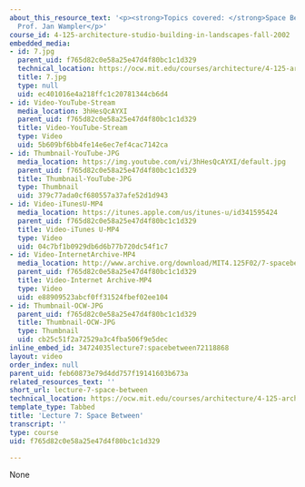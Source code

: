```yaml
---
about_this_resource_text: '<p><strong>Topics covered: </strong>Space Between</p><p><strong>Instructor:</strong>
  Prof. Jan Wampler</p>'
course_id: 4-125-architecture-studio-building-in-landscapes-fall-2002
embedded_media:
- id: 7.jpg
  parent_uid: f765d82c0e58a25e47d4f80bc1c1d329
  technical_location: https://ocw.mit.edu/courses/architecture/4-125-architecture-studio-building-in-landscapes-fall-2002/lecture-notes/lecture-7-space-between/7.jpg
  title: 7.jpg
  type: null
  uid: ec401016e4a218ffc1c20781344cb6d4
- id: Video-YouTube-Stream
  media_location: 3hHesQcAYXI
  parent_uid: f765d82c0e58a25e47d4f80bc1c1d329
  title: Video-YouTube-Stream
  type: Video
  uid: 5b609bf6bb4fe14e6ec7ef4cac7142ca
- id: Thumbnail-YouTube-JPG
  media_location: https://img.youtube.com/vi/3hHesQcAYXI/default.jpg
  parent_uid: f765d82c0e58a25e47d4f80bc1c1d329
  title: Thumbnail-YouTube-JPG
  type: Thumbnail
  uid: 379c77ada0cf680557a37afe52d1d943
- id: Video-iTunesU-MP4
  media_location: https://itunes.apple.com/us/itunes-u/id341595424
  parent_uid: f765d82c0e58a25e47d4f80bc1c1d329
  title: Video-iTunes U-MP4
  type: Video
  uid: 04c7bf1b0929db6d6b77b720dc54f1c7
- id: Video-InternetArchive-MP4
  media_location: http://www.archive.org/download/MIT4.125F02/7-spacebetween-220k.mp4
  parent_uid: f765d82c0e58a25e47d4f80bc1c1d329
  title: Video-Internet Archive-MP4
  type: Video
  uid: e88909523abcf0ff31524fbef02ee104
- id: Thumbnail-OCW-JPG
  parent_uid: f765d82c0e58a25e47d4f80bc1c1d329
  title: Thumbnail-OCW-JPG
  type: Thumbnail
  uid: cb25c51f2a72529a3c4fba506f9e5dec
inline_embed_id: 34724035lecture7:spacebetween72118868
layout: video
order_index: null
parent_uid: feb60873e79d4dd757f19141603b673a
related_resources_text: ''
short_url: lecture-7-space-between
technical_location: https://ocw.mit.edu/courses/architecture/4-125-architecture-studio-building-in-landscapes-fall-2002/lecture-notes/lecture-7-space-between
template_type: Tabbed
title: 'Lecture 7: Space Between'
transcript: ''
type: course
uid: f765d82c0e58a25e47d4f80bc1c1d329

---
```

None